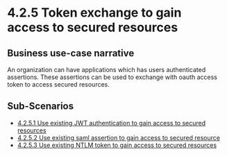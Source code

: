 # 4.2.5 Token exchange to gain access to secured resources

## Business use-case narrative
An organization can have applications which has users authenticated assertions. These assertions can be used to 
exchange with oauth access token to access secured resources.
## Sub-Scenarios
- [4.2.5.1 Use existing JWT authentication to gain access to secured resources]()
- [4.2.5.2 Use existing saml assertion to gain access to secured resource]()
- [4.2.5.3 Use existing NTLM token to gain access to secured resources]()
